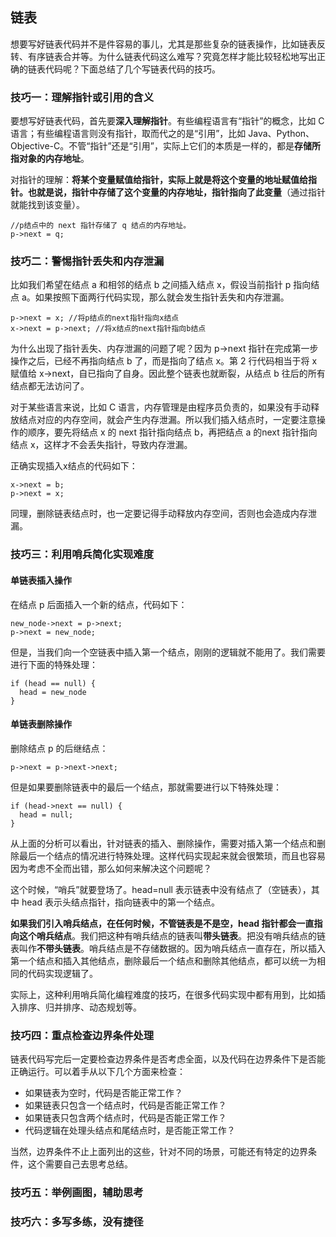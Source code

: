 ## 链表

想要写好链表代码并不是件容易的事儿，尤其是那些复杂的链表操作，比如链表反转、有序链表合并等。为什么链表代码这么难写？究竟怎样才能比较轻松地写出正确的链表代码呢？下面总结了几个写链表代码的技巧。

### 技巧一：理解指针或引用的含义

要想写好链表代码，首先要**深入理解指针**。有些编程语言有“指针”的概念，比如 C 语言；有些编程语言则没有指针，取而代之的是“引用”，比如 Java、Python、Objective-C。不管“指针”还是“引用”，实际上它们的本质是一样的，都是**存储所指对象的内存地址**。

对指针的理解：**将某个变量赋值给指针，实际上就是将这个变量的地址赋值给指针。也就是说，指针中存储了这个变量的内存地址，指针指向了此变量**（通过指针就能找到该变量）。

```
//p结点中的 next 指针存储了 q 结点的内存地址。
p->next = q;
```

### 技巧二：警惕指针丢失和内存泄漏

比如我们希望在结点 a 和相邻的结点 b 之间插入结点 x，假设当前指针 p 指向结点 a。如果按照下面两行代码实现，那么就会发生指针丢失和内存泄漏。

```
p->next = x; //将p结点的next指针指向x结点
x->next = p->next; //将x结点的next指针指向b结点
```

为什么出现了指针丢失、内存泄漏的问题了呢？因为 p->next 指针在完成第一步操作之后，已经不再指向结点 b 了，而是指向了结点 x。第 2 行代码相当于将 x 赋值给 x->next，自已指向了自身。因此整个链表也就断裂，从结点 b 往后的所有结点都无法访问了。

对于某些语言来说，比如 C 语言，内存管理是由程序员负责的，如果没有手动释放结点对应的内存空间，就会产生内存泄漏。所以我们插入结点时，一定要注意操作的顺序，要先将结点 x 的 next 指针指向结点 b，再把结点 a 的next 指针指向结点 x，这样才不会丢失指针，导致内存泄漏。

正确实现插入x结点的代码如下：

```
x->next = b;
p->next = x;
```

同理，删除链表结点时，也一定要记得手动释放内存空间，否则也会造成内存泄漏。


### 技巧三：利用哨兵简化实现难度

#### 单链表插入操作

在结点 p 后面插入一个新的结点，代码如下：

```
new_node->next = p->next;
p->next = new_node;
```

但是，当我们向一个空链表中插入第一个结点，刚刚的逻辑就不能用了。我们需要进行下面的特殊处理：

```
if (head == null) {
  head = new_node
}
```

#### 单链表删除操作

删除结点 p 的后继结点：

```
p->next = p->next->next;
```

但是如果要删除链表中的最后一个结点，那就需要进行以下特殊处理：

```
if (head->next == null) {
  head = null;
}
```

从上面的分析可以看出，针对链表的插入、删除操作，需要对插入第一个结点和删除最后一个结点的情况进行特殊处理。这样代码实现起来就会很繁琐，而且也容易因为考虑不全而出错，那么如何来解决这个问题呢？

这个时候，“哨兵”就要登场了。head=null 表示链表中没有结点了（空链表），其中 head 表示头结点指针，指向链表中的第一个结点。

**如果我们引入哨兵结点，在任何时候，不管链表是不是空，head 指针都会一直指向这个哨兵结点**。我们把这种有哨兵结点的链表叫**带头链表**。把没有哨兵结点的链表叫作**不带头链表**。哨兵结点是不存储数据的。因为哨兵结点一直存在，所以插入第一个结点和插入其他结点，删除最后一个结点和删除其他结点，都可以统一为相同的代码实现逻辑了。

实际上，这种利用哨兵简化编程难度的技巧，在很多代码实现中都有用到，比如插入排序、归并排序、动态规划等。

### 技巧四：重点检查边界条件处理

链表代码写完后一定要检查边界条件是否考虑全面，以及代码在边界条件下是否能正确运行。可以着手从以下几个方面来检查：

* 如果链表为空时，代码是否能正常工作？
* 如果链表只包含一个结点时，代码是否能正常工作？
* 如果链表只包含两个结点时，代码是否能正常工作？
* 代码逻辑在处理头结点和尾结点时，是否能正常工作？

当然，边界条件不止上面列出的这些，针对不同的场景，可能还有特定的边界条件，这个需要自己去思考总结。

### 技巧五：举例画图，辅助思考

### 技巧六：多写多练，没有捷径
